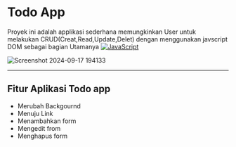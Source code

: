 # Todo App
Proyek ini adalah applikasi sederhana memungkinkan User untuk melakukan CRUD(Creat,Read,Update,Delet) dengan menggunakan javscript DOM sebagai bagian Utamanya [![JavaScript](https://img.shields.io/badge/--F7DF1E?logo=javascript&logoColor=000)](https://www.javascript.com/)


![Screenshot 2024-09-17 194133](https://github.com/user-attachments/assets/d1c53a59-4437-4243-950f-239f2b4abbd4)

***
## Fitur Aplikasi Todo app
- Merubah Backgournd
- Menuju Link
- Menambahkan form
- Mengedit from
- Menghapus form
